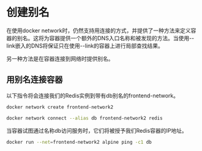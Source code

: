 # 	创建别名
在使用docker network时，仍然支持用连接的方式，并提供了一种方法来定义容器的别名。这将为容器提供一个额外的DNS入口名称和被发现的方法。当使用--link嵌入的DNS将保证只在使用--link的容器上进行局部查找结果。

另一种方法是在容器连接到网络时提供别名。

## 用别名连接容器
以下指令将会连接我们的Redis实例到带有db别名的frontend-network。
```bash
docker network create frontend-network2
```
```bash
docker network connect --alias db frontend-network2 redis
```

当容器试图通过名称db访问服务时，它们将被授予我们Redis容器的IP地址。
```bash
docker run --net=frontend-network2 alpine ping -c1 db
```




